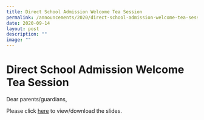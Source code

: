 ```yaml
---
title: Direct School Admission Welcome Tea Session
permalink: /announcements/2020/direct-school-admission-welcome-tea-session/
date: 2020-09-14
layout: post
description: ""
image: ""
---
```


# **Direct School Admission Welcome Tea Session**

Dear parents/guardians,

Please click [here](/files/2020-DSA-tEa-Session-Slides.pdf) to view/download the slides.